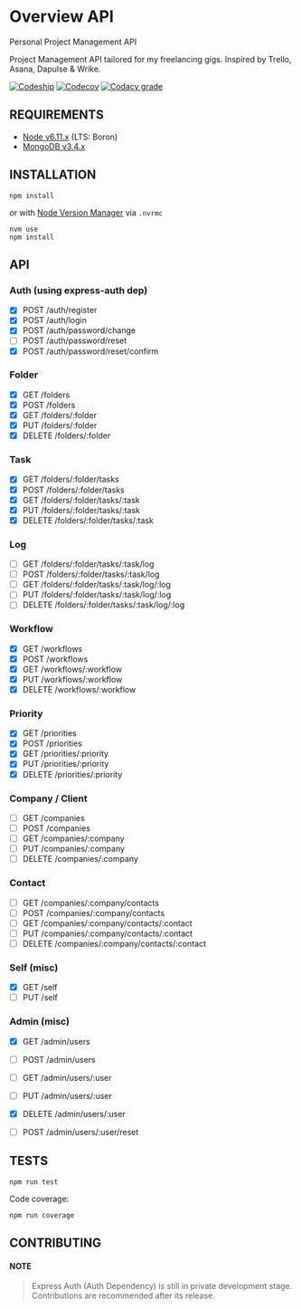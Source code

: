 Overview API
============================

Personal Project Management API

Project Management API tailored for my freelancing gigs. Inspired by Trello, Asana, Dapulse & Wrike.

[![Codeship](https://img.shields.io/codeship/ab748e30-81b5-0135-4477-4ec5e3c9a2b0/dev.svg?style=flat-square)](https://app.codeship.com/projects/246980)
[![Codecov](https://img.shields.io/codecov/c/github/supergithubo/overview-api/dev.svg?style=flat-square)](https://codecov.io/gh/supergithubo/overview-api)
[![Codacy grade](https://img.shields.io/codacy/grade/24746844097445aa806f4bb9c2364f87/dev.svg?style=flat-square)](https://www.codacy.com/app/winston.los.santos/overview-api/dashboard)

## REQUIREMENTS

- [Node v6.11.x](https://nodejs.org/en/blog/release/v6.11.0/) (LTS: Boron)
- [MongoDB v3.4.x](https://docs.mongodb.com/manual/release-notes/3.4/)

## INSTALLATION

```
npm install
```

or with [Node Version Manager](https://github.com/creationix/nvm) via `.nvrmc`

```
nvm use
npm install
```

## API

### Auth (using express-auth dep)
- [x] POST /auth/register
- [x] POST /auth/login
- [x] POST /auth/password/change
- [ ] POST /auth/password/reset
- [x] POST /auth/password/reset/confirm

### Folder
- [x] GET /folders
- [x] POST /folders
- [x] GET /folders/:folder
- [x] PUT /folders/:folder
- [x] DELETE /folders/:folder

### Task
- [x] GET /folders/:folder/tasks
- [x] POST /folders/:folder/tasks
- [x] GET /folders/:folder/tasks/:task
- [x] PUT /folders/:folder/tasks/:task
- [x] DELETE /folders/:folder/tasks/:task

### Log
- [ ] GET /folders/:folder/tasks/:task/log
- [ ] POST /folders/:folder/tasks/:task/log
- [ ] GET /folders/:folder/tasks/:task/log/:log
- [ ] PUT /folders/:folder/tasks/:task/log/:log
- [ ] DELETE /folders/:folder/tasks/:task/log/:log

### Workflow
- [x] GET /workflows
- [x] POST /workflows
- [x] GET /workflows/:workflow
- [x] PUT /workflows/:workflow
- [x] DELETE /workflows/:workflow

### Priority
- [x] GET /priorities
- [x] POST /priorities
- [x] GET /priorities/:priority
- [x] PUT /priorities/:priority
- [x] DELETE /priorities/:priority

### Company / Client
- [ ] GET /companies
- [ ] POST /companies
- [ ] GET /companies/:company
- [ ] PUT /companies/:company
- [ ] DELETE /companies/:company

### Contact
- [ ] GET /companies/:company/contacts
- [ ] POST /companies/:company/contacts
- [ ] GET /companies/:company/contacts/:contact
- [ ] PUT /companies/:company/contacts/:contact
- [ ] DELETE /companies/:company/contacts/:contact

### Self (misc)
- [x] GET /self
- [ ] PUT /self

### Admin (misc)
- [x] GET /admin/users
- [ ] POST /admin/users
- [ ] GET /admin/users/:user
- [ ] PUT /admin/users/:user
- [x] DELETE /admin/users/:user
- [ ] POST /admin/users/:user/reset


## TESTS

```
npm run test
```

Code coverage:

```
npm run coverage
```

## CONTRIBUTING

#### NOTE

> Express Auth (Auth Dependency) is still in private development stage. Contributions are recommended after its release.
